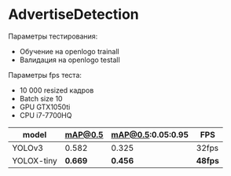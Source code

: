 # AdvertiseDetection

Параметры тестирования:
- Обучение на openlogo trainall
- Валидация на openlogo testall

Параметры fps теста:
- 10 000 resized кадров
- Batch size 10
- GPU GTX1050ti
- CPU i7-7700HQ

| model      | mAP@0.5   | mAP@0.5:0.05:0.95 | FPS       |
|------------|-----------|-------------------|-----------|
| YOLOv3     | 0.582     | 0.325             | 32fps     |
| YOLOX-tiny | **0.669** | **0.456**         | **48fps** |
